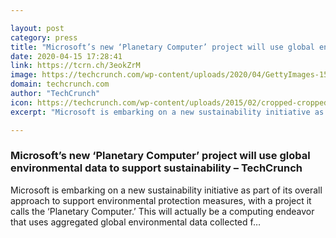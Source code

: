 ```yaml
---

layout: post
category: press
title: "Microsoft’s new ‘Planetary Computer’ project will use global environmental data to support sustainability"
date: 2020-04-15 17:28:41
link: https://tcrn.ch/3eokZrM
image: https://techcrunch.com/wp-content/uploads/2020/04/GettyImages-155149307.jpg?w=602
domain: techcrunch.com
author: "TechCrunch"
icon: https://techcrunch.com/wp-content/uploads/2015/02/cropped-cropped-favicon-gradient.png?w=180
excerpt: "Microsoft is embarking on a new sustainability initiative as part of its overall approach to support environmental protection measures, with a project it calls the ‘Planetary Computer.’ This will actually be a computing endeavor that uses aggregated global environmental data collected f…"

---
```


### Microsoft’s new ‘Planetary Computer’ project will use global environmental data to support sustainability – TechCrunch

Microsoft is embarking on a new sustainability initiative as part of its overall approach to support environmental protection measures, with a project it calls the ‘Planetary Computer.’ This will actually be a computing endeavor that uses aggregated global environmental data collected f…